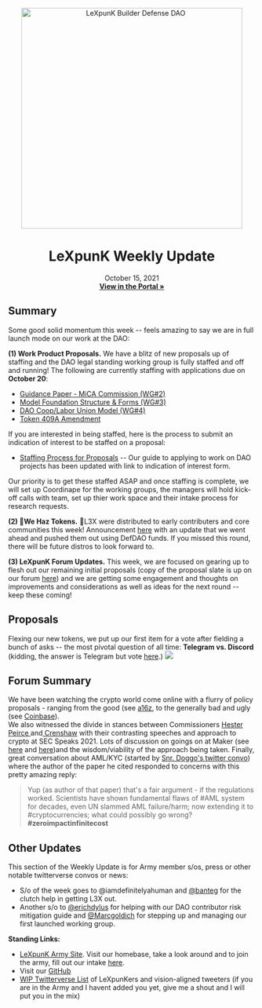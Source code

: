 <p align="center">
  <a href="http://app.boardroom.info/">
    <img src="[(https://www.lexpunk.army/#top)]" alt="LeXpunK Builder Defense DAO" width="450" />
  </a>
  <h1 align="center"> LeXpunK Weekly Update</h1>
  <p align="center">
    October 15, 2021
  <br />
  <a href="http://app.boardroom.info/LeXpunK"><strong>View in the Portal »</strong></a>
  <br />
  </p>
</p>

## Summary

Some good solid momentum this week -- feels amazing to say we are in full launch mode on our work at the DAO:

**(1) Work Product Proposals.** We have a blitz of new proposals up of staffing and the DAO legal standing working group is fully staffed and off and running! The following are currently staffing with applications due on **October 20**:

- [Guidance Paper - MiCA Commission (WG#2)](https://forum.lexpunk.army/t/staffing-notice-2-guidance-paper-regarding-mica/88) 
- [Model Foundation Structure & Forms (WG#3)](https://forum.lexpunk.army/t/staffing-notice-3-dao-model-foundation-documents/89) 
- [DAO Coop/Labor Union Model (WG#4)](https://forum.lexpunk.army/t/staffing-notice-4-model-dao-coop-labor-union/90) 
- [Token 409A Amendment](https://forum.lexpunk.army/t/staffing-notice-5-model-409a-amendment/91) 

If you are interested in being staffed, here is the process to submit an indication of interest to be staffed on a proposal:

- [Staffing Process for Proposals](https://forum.lexpunk.army/t/staffing-process-for-proposals/31) -- Our guide to applying to work on DAO projects has been updated with link to indication of interest form. 

Our priority is to get these staffed ASAP and once staffing is complete, we will set up Coordinape for the working groups, the managers will hold kick-off calls with team, set up thier work space and their intake process for research requests.

**(2) :rocket:We Haz Tokens.** :rocket:L3X were distributed to early contributers and core communities this week!   Announcement [here](https://judge-jowday.medium.com/l3x-redeploy-mint-f11003c2b29c) with an update that we went ahead and pushed them out using DefDAO funds. If you missed this round, there will be future distros to look forward to.

**(3) LeXpunK Forum Updates.** This week, we are focused on gearing up to flesh out our remaining initial proposals (copy of the proposal slate is up on our forum [here](https://forum.lexpunk.army/t/lexpunk-initial-projects-for-feedback/39)) and we are getting some engagement and thoughts on improvements and considerations as well as ideas for the next round -- keep these coming!

## Proposals

Flexing our new tokens, we put up our first item for a vote after fielding a bunch of asks -- the most pivotal question of all time: **Telegram vs. Discord** (kidding, the answer is Telegram but vote [here](https://forum.lexpunk.army/t/lexpunk-messaging-app-the-great-telegram-vs-discord-throwdown/82).)
![](https://i.imgur.com/m9Oz2OB.png) 
## Forum Summary
We have been watching the crypto world come online with a flurry of policy proposals - ranging from the good (see [a16z](https://a16z.com/wp-content/uploads/2021/10/Andreessen-Horowitz-Senate-Banking-Proposals.pdf), to the generally bad and ugly (see [Coinbase](https://twitter.com/brian_armstrong/status/1448714553764712451)).  
We also witnessed the divide in stances between Commissioners [Hester Peirce ](https://www.sec.gov/news/speech/peirce-2021-10-08)and[ Crenshaw](https://www.sec.gov/news/speech/crenshaw-sec-speaks-20211012) with their contrasting speeches and approach to crypto at SEC Speaks 2021.
Lots of discussion on goings on at Maker (see [here](https://thedefiant.io/makerdao-taxes-incorporation-debate/) and [here](https://www.coindesk.com/tech/2021/10/14/meet-the-defi-delegate-knocking-on-the-doors-of-congress/))and the wisdom/viability of the approach being taken.
Finally, great conversation about AML/KYC (started by [Snr. Doggo's twitter convo](https://twitter.com/fubuloubu/status/1448526640129183744)) where the author of the paper he cited responded to concerns with this pretty amazing reply:
> Yup (as author of that paper) that's a fair argument - if the regulations worked. Scientists have shown fundamental flaws of #AML system for decades, even UN slammed AML failure/harm; now extending it to #cryptocurrencies; what could possibly go wrong? **#zeroimpactinfinitecost**

## Other Updates

This section of the Weekly Update is for Army member s/os, press or other notable twitterverse convos or news:

* S/o of the week goes to @iamdefinitelyahuman and [@banteg](https://twitter.com/bantg) for the clutch help in getting L3X out. 
* Another s/o to [@erichdylus](https://twitter.com/erichdylus) for helping with our DAO contributor risk mitigation guide and [@Marcgoldich](https://twitter.com/MarcGoldich) for stepping up and managing our first launched working group. 

 
**Standing Links:**

* [LeXpunK Army Site](https://www.lexpunk.army/). Visit our homebase, take a look around and to join the army, fill out our intake [here](https://www.lexpunk.army/recruits.html).
* Visit our [GitHub](https://github.com/LeXpunK-Army)
* [WIP Twitterverse List](https://twitter.com/i/lists/1438140986828406788?s=20)  of LeXpunKers and vision-aligned tweeters (if you are in the Army and I havent added you yet, give me a shout and I will put you in the mix)






